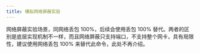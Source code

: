 ```yaml
---
title: 模拟网络屏蔽实验
---
```


网络屏蔽实验场景，同网络丢包 100%，后续会使用丢包 100% 替代。两者的区别是底层实现机制不一样，而且网络屏蔽只支持端口，不支持整个网卡，具有局限性，建议使用网络丢包 100% 来替代此命令，此处不再介绍。
